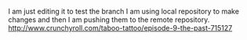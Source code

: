 I am just editing it to test the branch
I am using local repository to make changes and then I am pushing them to the remote repository.
http://www.crunchyroll.com/taboo-tattoo/episode-9-the-past-715127
